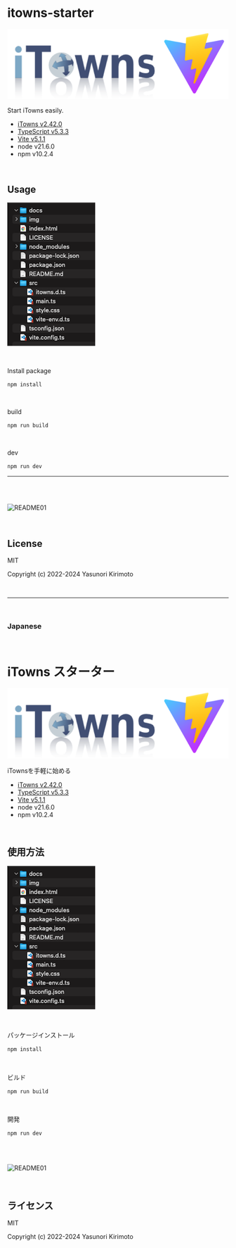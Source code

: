 # itowns-starter

![README02](img/README02.png)

Start iTowns easily.  
- [iTowns v2.42.0](https://github.com/iTowns/itowns)  
- [TypeScript v5.3.3](https://www.typescriptlang.org)  
- [Vite v5.1.1](https://vitejs.dev)  
- node v21.6.0
- npm v10.2.4

<br>

## Usage

![README03](img/README03.png)

<br>

Install package
```bash
npm install
```

<br>

build
```bash
npm run build
```

<br>

dev
```bash
npm run dev
```

---

<br>
<br>

![README01](img/README01.gif)

<br>

## License
MIT

Copyright (c) 2022-2024 Yasunori Kirimoto

<br>

---

<br>

### Japanese

<br>

# iTowns スターター

![README02](img/README02.png)

iTownsを手軽に始める
- [iTowns v2.42.0](https://github.com/iTowns/itowns)  
- [TypeScript v5.3.3](https://www.typescriptlang.org)  
- [Vite v5.1.1](https://vitejs.dev)  
- node v21.6.0
- npm v10.2.4

<br>

##  使用方法

![README03](img/README03.png)

<br>

パッケージインストール

```bash
npm install
```

<br>

ビルド

```bash
npm run build
```

<br>

開発

```bash
npm run dev
```

<br>
<br>

![README01](img/README01.gif)

<br>

## ライセンス
MIT

Copyright (c) 2022-2024 Yasunori Kirimoto

<br>
